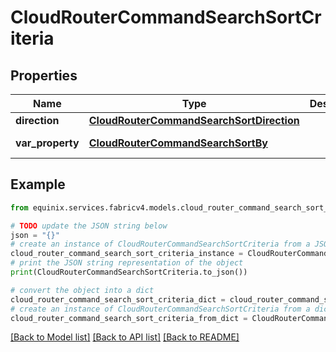 # CloudRouterCommandSearchSortCriteria


## Properties

Name | Type | Description | Notes
------------ | ------------- | ------------- | -------------
**direction** | [**CloudRouterCommandSearchSortDirection**](CloudRouterCommandSearchSortDirection.md) |  | [optional] [default to CloudRouterCommandSearchSortDirection.DESC]
**var_property** | [**CloudRouterCommandSearchSortBy**](CloudRouterCommandSearchSortBy.md) |  | [optional] [default to CloudRouterCommandSearchSortBy.CHANGE_LOG_SLASH_UPDATED_DATE_TIME]

## Example

```python
from equinix.services.fabricv4.models.cloud_router_command_search_sort_criteria import CloudRouterCommandSearchSortCriteria

# TODO update the JSON string below
json = "{}"
# create an instance of CloudRouterCommandSearchSortCriteria from a JSON string
cloud_router_command_search_sort_criteria_instance = CloudRouterCommandSearchSortCriteria.from_json(json)
# print the JSON string representation of the object
print(CloudRouterCommandSearchSortCriteria.to_json())

# convert the object into a dict
cloud_router_command_search_sort_criteria_dict = cloud_router_command_search_sort_criteria_instance.to_dict()
# create an instance of CloudRouterCommandSearchSortCriteria from a dict
cloud_router_command_search_sort_criteria_from_dict = CloudRouterCommandSearchSortCriteria.from_dict(cloud_router_command_search_sort_criteria_dict)
```
[[Back to Model list]](../README.md#documentation-for-models) [[Back to API list]](../README.md#documentation-for-api-endpoints) [[Back to README]](../README.md)


